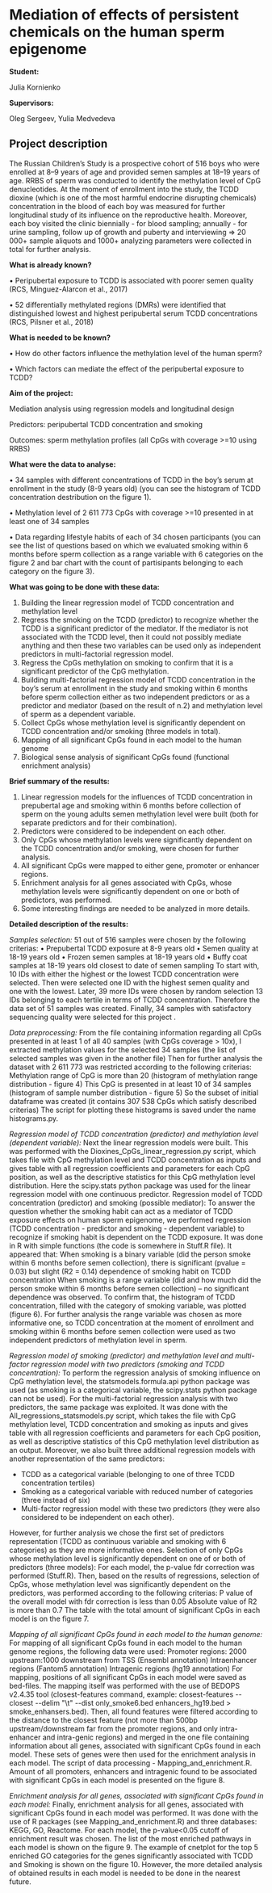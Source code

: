 # Mediation of effects of persistent chemicals on the human sperm epigenome

**Student:**

Julia Kornienko

**Supervisors:**

Oleg Sergeev, Yulia Medvedeva

## Project description 

The Russian Children’s Study is a prospective cohort of 516 boys who were enrolled at 8–9 years of age and provided semen samples at 18–19 years of age. RRBS of sperm was conducted to identify the methylation level of CpG denucleotides. 
At the moment of enrollment into the study, the TCDD dioxine (which is one of the most harmful endocrine disrupting chemicals) concentration in the blood of each boy was measured for further longitudinal study of its influence on the reproductive health. Moreover, each boy visited the clinic biennially - for blood sampling; annually - for urine sampling, follow up of growth and puberty  and interviewing => 20 000+ sample aliquots and 1000+ analyzing parameters were collected in total for further analysis. 

**What is already known?**

• Peripubertal exposure to TCDD is associated with poorer semen quality (RCS, Minguez-Alarcon et al., 2017)

• 52 differentially methylated regions (DMRs) were identified that distinguished lowest and highest peripubertal serum TCDD concentrations (RCS, Pilsner et al., 2018)

**What is needed to be known?**

• How do other factors influence the methylation level of the human sperm?

• Which factors can mediate the effect of the peripubertal exposure to TCDD?
 
**Aim of the project:**

Mediation analysis using regression models and longitudinal design

Predictors: peripubertal TCDD concentration and smoking

Outcomes: sperm methylation profiles (all CpGs with coverage >=10 using RRBS)

**What were the data to analyse:**

• 34 samples with different concentrations of TCDD in the boy’s serum at enrollment in the study (8-9 years old) (you can see the histogram of TCDD concentration destribution on the figure 1).

• Methylation level of 2 611 773 CpGs with coverage >=10 presented in at least one of 34 samples

• Data regarding lifestyle habits of each of 34 chosen participants (you can see the list of questions based on which we evaluated smoking within 6 months before sperm collection as a range variable with 6 categories on the figure 2 and bar chart with the count of partisipants belonging to each category on the figure 3).

**What was going to be done with these data:**

1. Building the linear regression model of TCDD concentration and methylation level
2. Regress the smoking on the TCDD (predictor) to recognize whether the TCDD is a significant predictor of the mediator. If the mediator is not associated with the TCDD level, then it could not possibly mediate anything and then these two variables can be used only as independent predictors in multi-factorial regression model.
3. Regress the CpGs methylation on smoking to confirm that it is a significant predictor of the CpG methylation.
4. Building multi-factorial regression model of TCDD concentration in the boy’s serum at enrollment in the study and smoking within 6 months before sperm collection either as two independent predictors or as a predictor and mediator (based on the result of n.2) and methylation level of sperm as a dependent variable.
5. Collect CpGs whose methylation level is significantly dependent on TCDD concentration and/or smoking (three models in total).
6. Mapping of all significant CpGs found in each model to the human genome
7. Biological sense analysis of significant CpGs found (functional enrichment analysis)

**Brief summary of the results:**

1. Linear regression models for the influences of TCDD concentration in prepubertal age and smoking within 6 months before collection of sperm on the young adults semen methylation level were built (both for separate predictors and for their combination).
2. Predictors were considered to be independent on each other.
3. Only CpGs whose methylation levels were significantly dependent on the TCDD concentration and/or smoking, were chosen for further analysis. 
4. All significant CpGs were mapped to either gene, promoter or enhancer regions.
5. Enrichment analysis for all genes associated with CpGs, whose methylation levels were significantly dependent on one or both of predictors, was performed.
6. Some interesting findings are needed to be analyzed in more details.

**Detailed description of the results:**

*Samples selection:*
51 out of 516 samples were chosen by the following criterias:
•	Prepubertal TCDD exposure at 8-9 years old
•	Semen quality at 18-19 years old
•	Frozen semen samples at 18-19 years old
•	Buffy coat samples at 18-19 years old closest to date of semen sampling
To start with, 10 IDs with either the highest or the lowest TCDD concentration were selected. Then were selected one ID with the highest semen quality and one with the lowest. Later, 39 more IDs were chosen by random selection 13 IDs belonging to each tertile in terms of TCDD concentration. Therefore the data set of 51 samples was created. Finally, 34 samples with satisfactory sequencing quality were selected for this project .

*Data preprocessing:*
From the file containing information regarding all CpGs presented in at least 1 of all 40 samples (with CpGs coverage > 10x), I extracted methylation values for the selected 34 samples (the list of selected samples was given in the another file)
Then for further analysis the dataset with 2 611 773 was restricted according to the following criterias:
Methylation range of CpG is more than 20 (histogram of methylation range distribution - figure 4)
This CpG is presented in at least 10 of 34 samples (histogram of sample number distribution - figure 5) So the subset of initial dataframe was created (it contains 307 538 CpGs which satisfy described criterias) 
The script for plotting these histograms is saved under the name histograms.py.


*Regression model of TCDD concentration (predictor) and methylation level (dependent variable):*
Next the linear regression models were built. This was performed with the Dioxines_CpGs_linear_regression.py script, which takes file with CpG methylation level and TCDD concentration as inputs and gives table with all regression coefficients and parameters for each CpG position, as well as the descriptive statistics for this CpG methylation level distribution. Here the scipy.stats python package was used for the linear regression model with one continuous predictor.
Regression model of TCDD concentration (predictor) and smoking (possible mediator):
To answer the question whether the smoking habit can act as a mediator of TCDD exposure effects on human sperm epigenome, we performed regression (TCDD concentration - predictor and smoking - dependent variable) to recognize if smoking habit is dependent on the TCDD exposure. It was done in R with simple functions (the code is somewhere in Stuff.R file). It appeared that: When smoking is a binary variable (did the person smoke within 6 months before semen collection), there is significant (pvalue = 0.03) but slight (R2 = 0.14) dependence of smoking habit on TCDD concentration When smoking is a range variable (did and how much did the person smoke within 6 months before semen collection) – no significant dependence was observed. To confirm that, the histogram of TCDD concentration, filled with the category of smoking variable, was plotted (figure 6). For further analysis the range variable was chosen as more informative one, so TCDD concentration at the moment of enrollment and smoking within 6 months before semen collection were used as two independent predictors of methylation level in sperm.


*Regression model of smoking (predictor) and methylation level and multi-factor regression model with two predictors (smoking and TCDD concentration):*
To perform the regression analysis of smoking influence on CpG methylation level, the statsmodels.formula.api python package was used (as smoking is a categorical variable, the scipy.stats python package can not be used). For the multi-factorial regression analysis with two predictors, the same package was exploited. It was done with the All_regressions_statsmodels.py script, which takes the file with CpG methylation level, TCDD concentration and smoking as inputs and gives table with all regression coefficients and parameters for each CpG position, as well as descriptive statistics of this CpG methylation level distribution as an output. Moreover, we also built three additional regression models with another representation of the same predictors:
- TCDD as a categorical variable (belonging to one of three TCDD concentration tertiles)
- Smoking as a categorical variable with reduced number of categories (three instead of six)
- Multi-factor regression model with these two predictors (they were also considered to be independent on each other). 

However, for further analysis we chose the first set of predictors representation (TCDD as continuous variable and smoking with 6 categories) as they are more informative ones.
Selection of only CpGs whose methylation level is significantly dependent on one of or both of predictors (three models):
For each model, the p-value fdr correction was performed (Stuff.R). Then, based on the results of regressions, selection of CpGs, whose methylation level was significantly dependent on the predictors, was performed according to the following criterias:
P value of the overall model with fdr correction is less than 0.05
Absolute value of R2 is more than 0.7
The table with the total amount of significant CpGs in each model is on the figure 7.

*Mapping of all significant CpGs found in each model to the human genome:*
For mapping of all significant CpGs found in each model to the human genome regions, the following data were used:
Promoter regions: 2000 upstream:1000 downstream from TSS (Ensembl annotation)
Intraenhancer regions (Fantom5 annotation)
Intragenic regions (hg19 annotation)
For mapping, positions of all significant CpGs in each model were saved as bed-files. The mapping itself was performed with the use of BEDOPS v2.4.35 tool (closest-features command, example: closest-features --closest --delim "\t" --dist only_smoke6.bed enhancers_hg19.bed > smoke_enhansers.bed). Then, all found features were filtered according to the distance to the closest feature (not more than 500bp upstream/downstream far from the promoter regions, and only intra-enhancer and intra-genic regions) and merged in the one file containing information about all genes, associated with significant CpGs found in each model. These sets of genes were then used for the enrichment analysis in each model. The script of data processing - Mapping_and_enrichment.R. Amount of all promoters, enhancers and intragenic found to be associated with significant CpGs in each model is presented on the figure 8.

*Enrichment analysis for all genes, associated with significant CpGs found in each model:*
Finally, enrichment analysis for all genes, associated with significant CpGs found in each model was performed. It was done with the use of R packages (see Mapping_and_enrichment.R) and three databases: KEGG, GO, Reactome. For each model, the p-value<0.05 cutoff of enrichment result was chosen. The list of the most enriched pathways in each model is shown on the figure 9. The example of cnetplot for the top 5 enriched GO categories for the genes significantly associated with TCDD and Smoking is shown on the figure 10. However, the more detailed analysis of obtained results in each model is needed to be done in the nearest future.




